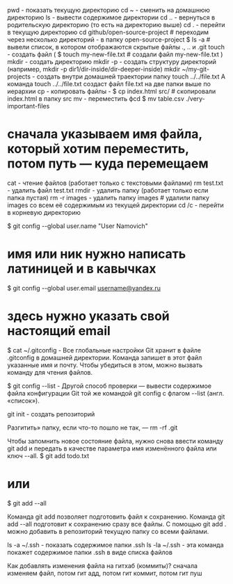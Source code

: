 pwd - показать текущую директорию
cd ~ - сменить на домашнюю директорию
ls - вывести содержимое директории
cd .. - вернуться в родительскую директорию (то есть на директорию выше)
cd . - перейти в текущую директорию
cd github/open-source-project # переходим через несколько директорий - в папку open-source-project
$ ls -a # вывели список, в котором отображаются скрытые файлы ., .. и .git
touch - создать файл ( $ touch my-new-file.txt # создали файл my-new-file.txt  )
mkdir - создать директорию
mkdir -p - создать структуру директорий (например, mkdir -p dir1/dir-inside/dir-deeper-inside)
mkdir ~/my-git-projects - создать внутри домашней траектории папку
touch ../../file.txt
А команда touch ../../file.txt создаст файл file.txt на две папки выше по иерархии
cp - копировать файлы - $ cp index.html src/ # скопировали index.html в папку src 
mv - переместить фcd
$ mv table.csv ./very-important-files
# сначала указываем имя файла, который хотим переместить, потом путь — куда перемещаем 
cat - чтение файлов (работает только с текстовыми файлами)
rm test.txt - удалить файл test.txt
rmdir - удалить папку (работает только если папка пустая)
rm -r images - удалить папку images # удалили папку images со всем её содержимым из текущей директории
cd /c - перейти в корневую директорию


$ git config --global user.name "User Namovich" 
# имя или ник нужно написать латиницей и в кавычках

$ git config --global user.email username@yandex.ru
# здесь нужно указать свой настоящий email




$ cat ~/.gitconfig - Все глобальные настройки Git хранит в файле .gitconfig в домашней директории. Команда запишет в этот файл указанные имя и почту. Чтобы убедиться в этом, можно вызвать команду для чтения файлов.

$ git config --list - Другой способ проверки — вывести содержимое файла конфигурации Git той же командой git config с флагом --list (англ. «список»).



git init - создать репозиторий



Разгитить» папку, если что-то пошло не так, — rm -rf .git


Чтобы запомнить новое состояние файла, нужно снова ввести команду git add и передать в качестве параметра имя изменённого файла или ключ --all.
$ git add todo.txt
# или
$ git add --all


Команда git add позволяет подготовить файл к сохранению.
Команда git add --all подготовит к сохранению сразу все файлы.
С помощью git add . можно добавить в репозиторий текущую папку со всеми файлами.



ls -a ~/.ssh - показать содержимое папки .ssh
ls -la ~/.ssh - эта команда покажет содержимое папки .ssh в виде списка файлов



Как добавлять изменения файла на гитхаб (коммиты)?
сначала изменяем файл, потом гит адд, потом гит коммит, потом гит пуш